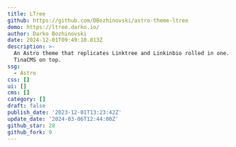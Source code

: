 ```yaml
---
title: LTree
github: https://github.com/DBozhinovski/astro-theme-ltree
demo: https://ltree.darko.io/
author: Darko Bozhinovski
date: 2024-12-01T09:49:18.813Z
description: >-
  An Astro theme that replicates Linktree and Linkinbio rolled in one. Optional
  TinaCMS on top.
ssg:
  - Astro
css: []
ui: []
cms: []
category: []
draft: false
publish_date: '2023-12-01T13:23:42Z'
update_date: '2024-03-06T12:44:00Z'
github_star: 28
github_fork: 9
---
```

